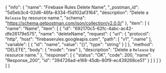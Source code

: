 {
  "info": {
    "name": "Firebase Rules Delete Name",
    "_postman_id": "5d5eb3c4-02d6-46fa-8334-f5d102af3164",
    "description": "Delete a `Release` by resource name.",
    "schema": "https://schema.getpostman.com/json/collection/v2.0.0/"
  },
  "item": [
    {
      "name": "Name",
      "item": [
        {
          "id": "692170c5-62fc-4abc-ac42-dfe26179e575",
          "name": "deleteName",
          "request": {
            "url": {
              "protocol": "http",
              "host": "firebaserules.googleapis.com",
              "path": [
                "v1",
                ":name"
              ],
              "variable": [
                {
                  "id": "name",
                  "value": "{}",
                  "type": "string"
                }
              ]
            },
            "method": "DELETE",
            "body": {
              "mode": "raw"
            },
            "description": "Delete a `Release` by resource name."
          },
          "response": [
            {
              "status": "OK",
              "code": 200,
              "name": "Response_200",
              "id": "394726ad-e168-45db-80f9-ec439268ce51"
            }
          ]
        }
      ]
    }
  ]
}